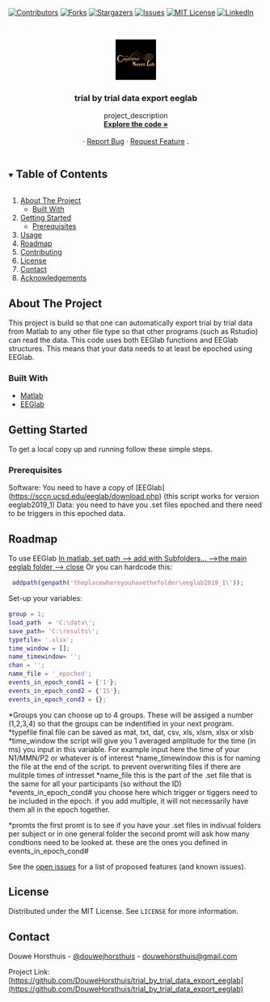 [![Contributors][contributors-shield]][contributors-url]
[![Forks][forks-shield]][forks-url]
[![Stargazers][stars-shield]][stars-url]
[![Issues][issues-shield]][issues-url]
[![MIT License][license-shield]][license-url]
[![LinkedIn][linkedin-shield]][linkedin-url]



<!-- PROJECT LOGO -->
<br />
<p align="center">
  <a href="https://github.com/DouweHorsthuis/trial_by_trial_data_export_eeglab">
    <img src="images/CNL_logo_Square.jpeg" alt="Logo" width="80" height="80">
  </a>

  <h3 align="center">trial by trial data export eeglab</h3>

  <p align="center">
    project_description
    <br />
    <a href="https://https://github.com/DouweHorsthuis/trial_by_trial_data_export_eeglab/tree/main/src"><strong>Explore the code »</strong></a>
    <br />
    <br />
    ·
    <a href="https://github.com/DouweHorsthuis/trial_by_trial_data_export_eeglab/issues">Report Bug</a>
    ·
    <a href="https://github.com/DouweHorsthuis/trial_by_trial_data_export_eeglab/issues">Request Feature</a>
	.
  </p>
</p>



<!-- TABLE OF CONTENTS -->
<details open="open">
  <summary><h2 style="display: inline-block">Table of Contents</h2></summary>
  <ol>
    <li>
      <a href="#about-the-project">About The Project</a>
      <ul>
        <li><a href="#built-with">Built With</a></li>
      </ul>
    </li>
    <li>
      <a href="#getting-started">Getting Started</a>
      <ul>
        <li><a href="#prerequisites">Prerequisites</a></li>
      </ul>
    </li>
    <li><a href="#usage">Usage</a></li>
    <li><a href="#roadmap">Roadmap</a></li>
    <li><a href="#contributing">Contributing</a></li>
    <li><a href="#license">License</a></li>
    <li><a href="#contact">Contact</a></li>
    <li><a href="#acknowledgements">Acknowledgements</a></li>
  </ol>
</details>



<!-- ABOUT THE PROJECT -->
## About The Project
This project is build so that one can automatically export trial by trial data from Matlab to any other file type so that other programs (such as Rstudio) can read the data.
This code uses both EEGlab functions and EEGlab structures. This means that your data needs to at least be epoched using EEGlab.


### Built With

* [Matlab](https://www.mathworks.com/)
* [EEGlab](https://sccn.ucsd.edu/eeglab/index.php)




<!-- GETTING STARTED -->
## Getting Started

To get a local copy up and running follow these simple steps.

### Prerequisites
Software: You need to have a copy of [EEGlab] (https://sccn.ucsd.edu/eeglab/download.php) (this script works for version eeglab2019_1)
Data: you need to have you .set files epoched and there need to be triggers in this epoched data.  

<!-- ROADMAP -->
## Roadmap
To use EEGlab
[In matlab, set path --> add with Subfolders... -->the main eeglab folder --> close](https://github.com/DouweHorsthuis/trial_by_trial_data_export_eeglab/blob/main/images/screenshot_add_path.PNG)
Or you can hardcode this: 

  ```matlab
   addpath(genpath('theplacewhereyouhavethefolder\eeglab2019_1\'));
  ```
Set-up your variables:

```matlab
group = 1; 
load_path  = 'C:\data\';
save_path= 'C:\results\';
typefile= '.xlsx'; 
time_window = [];
name_timewindow= '';
chan = '';  
name_file = '_epoched'; 
events_in_epoch_cond1 = {'1'}; 
events_in_epoch_cond2 = {'15'}; 
events_in_epoch_cond3 = {}; 
```

*Groups
	you can choose up to 4 groups. These will be assiged a number (1,2,3,4) so that the groups can be indentified in your next program.
*typefile
	final file can be saved as mat, txt, dat, csv, xls, xlsm, xlsx or xlsb
*time_window
	the script will give you 1 averaged amplitude for the time (in ms) you input in this variable. For example input here the time of your N1/MMN/P2 or whatever is of interest
*name_timewindow 
	this is for naming the file at the end of the script. to prevent overwriting files if there are mulitple times of intresset
*name_file
	this is the part of the .set file that is the same for all your participants (so without the ID)
*events_in_epoch_cond#
	you choose here which trigger or tiggers need to be included in the epoch. if you add multiple, it will not necessarily have them all in the epoch together.

*promts
	the first promt is to see if you have your .set files in indivual folders per subject or in one general folder
	the second promt will ask how many condtions need to be looked at. these are the ones you defined in events_in_epoch_cond#
	
See the [open issues](https://github.com/DouweHorsthuis/trial_by_trial_data_export_eeglab/issues) for a list of proposed features (and known issues).


## License

Distributed under the MIT License. See `LICENSE` for more information.



<!-- CONTACT -->
## Contact

Douwe Horsthuis - [@douwejhorsthuis](https://twitter.com/douwejhorsthuis) - douwehorsthuis@gmail.com

Project Link: [https://github.com/DouweHorsthuis/trial_by_trial_data_export_eeglab](https://github.com/DouweHorsthuis/trial_by_trial_data_export_eeglab)


<!-- MARKDOWN LINKS & IMAGES -->
<!-- https://www.markdownguide.org/basic-syntax/#reference-style-links -->
[contributors-shield]: https://img.shields.io/github/contributors/DouweHorsthuis/trial_by_trial_data_export_eeglab.svg?style=for-the-badge
[contributors-url]: https://github.com/DouweHorsthuis/trial_by_trial_data_export_eeglab/graphs/contributors
[forks-shield]: https://img.shields.io/github/forks/DouweHorsthuis/trial_by_trial_data_export_eeglab.svg?style=for-the-badge
[forks-url]: https://github.com/DouweHorsthuis/trial_by_trial_data_export_eeglab/network/members
[stars-shield]: https://img.shields.io/github/stars/DouweHorsthuis/trial_by_trial_data_export_eeglab.svg?style=for-the-badge
[stars-url]: https://github.com/DouweHorsthuis/trial_by_trial_data_export_eeglab/stargazers
[issues-shield]: https://img.shields.io/github/issues/DouweHorsthuis/trial_by_trial_data_export_eeglab.svg?style=for-the-badge
[issues-url]: https://github.com/DouweHorsthuis/trial_by_trial_data_export_eeglab/issues
[license-shield]: https://img.shields.io/github/license/DouweHorsthuis/trial_by_trial_data_export_eeglab.svg?style=for-the-badge
[license-url]: https://github.com/DouweHorsthuis/trial_by_trial_data_export_eeglab/blob/main/LICENSE
[linkedin-shield]: https://img.shields.io/badge/-LinkedIn-black.svg?style=for-the-badge&logo=linkedin&colorB=555
[linkedin-url]: https://linkedin.com/in/DouweHorsthuis
